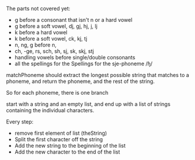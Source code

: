 ﻿The parts not covered yet:
* g before a consonant that isn't n or a hard vowel
* g before a soft vowel, dj, gj, hj, j, lj
* k before a hard vowel
* k before a soft vowel, ck, kj, tj
* n, ng, g before n, 
* ch, -ge, rs, sch, sh, sj, sk, skj, stj
* handling vowels before single/double consonants
* all the spellings for the Spellings for the sje-phoneme /ɧ/

matchPhoneme should extract the longest possible string that matches to a phoneme, and 
return the phoneme, and the rest of the string.

So for each phoneme, there is one branch

start with a string and an empty list, and end up with a list of strings containing
the individual characters.

Every step: 
- remove first element of list (theString)
- Split the first character off the string
- Add the new string to the beginning of the list
- Add the new character to the end of the list
